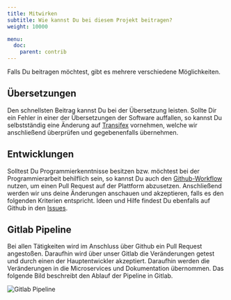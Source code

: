 ```yaml
---
title: Mitwirken
subtitle: Wie kannst Du bei diesem Projekt beitragen?
weight: 10000

menu:
  doc:
    parent: contrib
---
```


Falls Du beitragen möchtest, gibt es mehrere verschiedene Möglichkeiten.

## Übersetzungen

Den schnellsten Beitrag kannst Du bei der Übersetzung leisten. Sollte Dir ein Fehler in einer der Übersetzungen der Software auffallen, so kannst Du selbstständig eine Änderung auf [Transifex](https://www.transifex.com/university-of-munster/sciebo-rds/) vornehmen, welche wir anschließend überprüfen und gegebenenfalls übernehmen.

## Entwicklungen

Solltest Du Programmierkenntnisse besitzen bzw. möchtest bei der Programmierarbeit behilflich sein, so kannst Du auch den [Github-Workflow](https://help.github.com/en/github/collaborating-with-issues-and-pull-requests/about-pull-requests) nutzen, um einen Pull Request auf der Plattform abzusetzen. Anschließend werden wir uns deine Änderungen anschauen und akzeptieren, falls es den folgenden Kriterien entspricht. Ideen und Hilfe findest Du ebenfalls auf Github in den [Issues](https://github.com/Sciebo-RDS/Sciebo-RDS/issues).

## Gitlab Pipeline

Bei allen Tätigkeiten wird im Anschluss über Github ein Pull Request angestoßen. Daraufhin wird über unser Gitlab die Veränderungen getest und durch einen der Hauptentwickler akzeptiert. Daraufhin werden die Veränderungen in die Microservices und Dokumentation übernommen. Das folgende Bild beschreibt den Ablauf der Pipeline in Gitlab.

![Gitlab Pipeline](/images/rds-pipeline.jpg)
